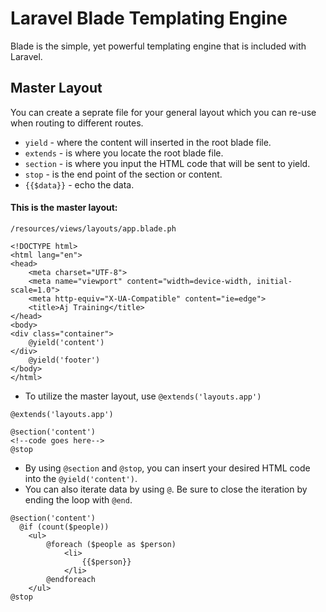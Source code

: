 # Laravel Blade Templating Engine
Blade is the simple, yet powerful templating engine that is included with Laravel.

## Master Layout
You can create a seprate file for your general layout which you can re-use when routing to different routes.
- `yield` - where the content will inserted in the root blade file.
- `extends` - is where you locate the root blade file.
- `section` - is where you input the HTML code that will be sent to yield.
- `stop` - is the end point of the section or content.
- `{{$data}}` - echo the data.

#### This is the master layout:
`/resources/views/layouts/app.blade.ph`
```blade
<!DOCTYPE html>
<html lang="en">
<head>
    <meta charset="UTF-8">
    <meta name="viewport" content="width=device-width, initial-scale=1.0">
    <meta http-equiv="X-UA-Compatible" content="ie=edge">
    <title>Aj Training</title>
</head>
<body>   
<div class="container">
    @yield('content')
</div>
    @yield('footer')
</body>
</html>
```
- To utilize the master layout, use `@extends('layouts.app')`
```blade
@extends('layouts.app')

@section('content')
<!--code goes here-->
@stop
```
- By using `@section` and `@stop`, you can insert your desired HTML code into the `@yield('content')`.
- You can also iterate data by using `@`. Be sure to close the iteration by ending the loop with `@end`.
```blade
@section('content')
  @if (count($people))
    <ul>
        @foreach ($people as $person)
            <li>
                {{$person}}
            </li>
        @endforeach
    </ul>
@stop
```
